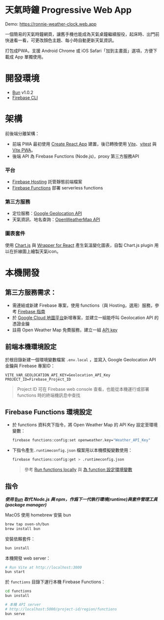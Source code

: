 # 天氣時鐘 Progressive Web App

Demo: https://ronnie-weather-clock.web.app

一個簡易的天氣時鐘網頁，讓舊手機也能成為天氣桌鐘繼續服役，起床時、出門前快速看一看，可更改顏色主題、每小時自動更新天氣資訊。

打包成PWA，支援 Android Chrome 或 iOS Safari「加到主畫面」選項，方便下載成 App 單獨使用。

# 開發環境
- [Bun](https://bun.sh) v1.0.2
- [Firebase CLI](https://firebase.google.com/docs/cli?hl=zh-tw)

# 架構

前後端分離架構：
- 前端 PWA 最初使用 [Create React App](https://github.com/facebookincubator/create-react-app)
建置，後已轉換使用 [Vite](https://vitejs.dev/)、[vitest](https://vitest.dev/) 與 [Vite PWA](https://vite-pwa-org.netlify.app/)。
- 後端 API 為 Firebase Functions (Node.js)，proxy 第三方服務API

### 平台
- [Firebase Hosting](https://firebase.google.com/docs/hosting) 託管靜態前端檔案
- [Firebase Functions](https://firebase.google.com/docs/functions) 部署 serverless functions

### 第三方服務
* 定位服務：[Google Geolocation API](https://developers.google.com/maps/documentation/geolocation/intro)
* 天氣資訊、地名查詢：[OpenWeatherMap API](https://openweathermap.org/api)

### 圖表套件
使用 [Chart.js](https://github.com/chartjs/Chart.js) 與 [Wrapper for React](https://github.com/reactchartjs/react-chartjs-2) 產生氣溫變化圖表，自製 Chart.js plugin 用以在折線圖上繪製天氣icon。

# 本機開發

## **第三方服務需求**：
- 需連結或新建 Firebase 專案，使用 functions（與 Hosting，選用）服務，參考 [Firebase 指南](https://firebase.google.com/docs/functions/get-started)
- 於 [Google Cloud 地圖平台](https://console.cloud.google.com/google/maps-apis/credentials)新增專案，並建立一組能呼叫 Geolocation API 的憑證金鑰
- 註冊 Open Weather Map 免費服務，建立一組 [API key](https://home.openweathermap.org/api_keys)

## 前端本機環境設定
於根目錄新建一個環境變數檔案 `.env.local` ，並寫入 Google Geolocation API 金鑰與 Firebase 專案ID：

```env .env.local
VITE_VAR_GEOLOCATION_API_KEY=Geolocation_API_Key
PROJECT_ID=Firebase_Project_ID
```

> Project ID 可在 Firebase web console 查看，也能從本機運行或部署 functions 時的終端機訊息中查找

## Firebase Functions 環境設定
    
- 於 functions 資料夾下指令，將 Open Weather Map 的 API Key 設定至環境變數：
    ```sh
    firebase functions:config:set openweather.key="Weather_API_Key"
    ```
- 下指令產生`.runtimeconfig.json` 檔案用以本機模擬變數使用：
    ```sh
    firebase functions:config:get > .runtimeconfig.json
    ```
    > 參考 [Run functions locally](https://firebase.google.com/docs/functions/local-emulator) 與 [為 function 設定環境變數](https://firebase.google.com/docs/functions/config-env)

## 指令

***使用 [Bun](https://bun.sh/) 取代 Node.js 與 npm，作爲下一代執行環境(runtime)與套件管理工具(package manager)***

MacOS 使用 homebrew 安裝 bun
```sh
brew tap oven-sh/bun
brew install bun 
```

安裝依賴套件：
```sh
bun install
```

本機開發 web server：
```sh
# Run Vite at http://localhost:3000
bun start 
```

於 `functions` 目錄下運行本機 Firebase Functions：
```sh
cd functions
bun install

# 本機 API server 
# http://localhost:5000/project-id/region/functions
bun serve
```
